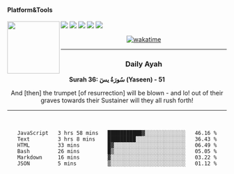 #### Platform&Tools

[![](https://img.shields.io/badge/-NPM-cb3837?style=flat-square&logo=npm&logoColor=white)](https://npmjs.com/)
[![](https://img.shields.io/badge/PHP-777BB4?style=flat-square&logo=php&logoColor=white)](https://nodejs.org/)
[![](https://img.shields.io/badge/Julia-9558B2?style=flat-square&logo=julia&logoColor=white)](https://nodejs.org/)
<img src="https://avatars.githubusercontent.com/u/31664438?v=4" width="120" align="left">
[![](https://img.shields.io/badge/-Node.js-43853d?style=flat-square&logo=node.js&logoColor=ffffff)](https://nodejs.org/)
[![](https://img.shields.io/badge/Visual_Studio_Code-0078D4?style=flat-square&logo=visual%20studio%20code&logoColor=white)](https://nodejs.org/)

<center>

[![wakatime](https://wakatime.com/badge/user/87646243-158a-4241-a3cb-668e1fa2dbb8.svg)](https://wakatime.com/@87646243-158a-4241-a3cb-668e1fa2dbb8)
               

_______ 
### Daily Ayah

<!--START_SECTION:quran-->

**Surah 36: سُورَةُ يسٓ (Yaseen) - 51**

And [then] the trumpet [of resurrection] will be blown - and lo! out of their graves towards their Sustainer will they all rush forth!
 <!--END_SECTION:quran-->

  
                       
                                             
_______

&nbsp;&nbsp;     &nbsp;&nbsp;    &nbsp;&nbsp;   &nbsp;&nbsp;
 
<!--START_SECTION:waka-->

```text
JavaScript   3 hrs 58 mins   ███████████▓░░░░░░░░░░░░░   46.16 %
Text         3 hrs 8 mins    █████████░░░░░░░░░░░░░░░░   36.43 %
HTML         33 mins         █▓░░░░░░░░░░░░░░░░░░░░░░░   06.49 %
Bash         26 mins         █▒░░░░░░░░░░░░░░░░░░░░░░░   05.05 %
Markdown     16 mins         ▓░░░░░░░░░░░░░░░░░░░░░░░░   03.22 %
JSON         5 mins          ▒░░░░░░░░░░░░░░░░░░░░░░░░   01.12 %
```

<!--END_SECTION:waka-->
